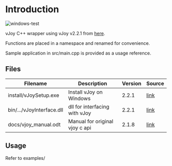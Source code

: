 # Introduction
![windows-test](https://github.com/williamyang98/vJoyCpp/actions/workflows/windows.yml/badge.svg)

vJoy C++ wrapper using vJoy v2.2.1 from [here](https://github.com/njz3/vJoy).

Functions are placed in a namespace and renamed for convenience.

Sample application in src/main.cpp is provided as a usage reference.

## Files
| Filename | Description | Version | Source |
| --- | --- | --- | --- |
| install/vJoySetup.exe     | Install vJoy on Windows        | 2.2.1 | [link](https://github.com/njz3/vJoy/releases/tag/v2.2.1.1) |
| bin/.../vJoyInterface.dll | dll for interfacing with vJoy  | 2.2.1 | [link](https://github.com/njz3/vJoy/tree/28bede0a486dd0a303157c1365d4f18464e7034d/SDK/lib) |
| docs/vjoy_manual.odt      | Manual for original vjoy c api | 2.1.8 | [link](https://github.com/njz3/vJoy/tree/28bede0a486dd0a303157c1365d4f18464e7034d/SDK/ReadMe.odt) |

## Usage
Refer to examples/
